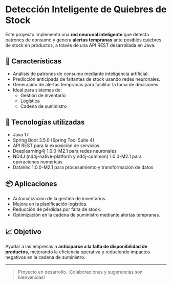 # Detección Inteligente de Quiebres de Stock

Este proyecto implementa una **red neuronal inteligente** que detecta patrones de consumo y genera **alertas tempranas** ante posibles quiebres de stock en productos, a través de una API REST desarrollada en Java.

## 🚀 Características

- Análisis de patrones de consumo mediante inteligencia artificial.
- Predicción anticipada de faltantes de stock usando redes neuronales.
- Generación de alertas tempranas para facilitar la toma de decisiones.
- Ideal para sistemas de:
  - Gestión de inventario
  - Logística
  - Cadena de suministro

## 🧠 Tecnologías utilizadas

- Java 17
- Spring Boot 3.5.0 (Spring Tool Suite 4)
- API REST para la exposición de servicios
- Deeplearning4j 1.0.0-M2.1 para redes neuronales
- ND4J (nd4j-native-platform y nd4j-common) 1.0.0-M2.1 para operaciones numéricas
- DataVec 1.0.0-M2.1 para procesamiento y transformación de datos

## 📦 Aplicaciones

- Automatización de la gestión de inventarios.
- Mejora en la planificación logística.
- Reducción de pérdidas por falta de stock.
- Optimización en la cadena de suministro mediante alertas tempranas.

## 📈 Objetivo

Ayudar a las empresas a **anticiparse a la falta de disponibilidad de productos**, mejorando la eficiencia operativa y reduciendo impactos negativos en la cadena de suministro.

---

> Proyecto en desarrollo. ¡Colaboraciones y sugerencias son bienvenidas!

